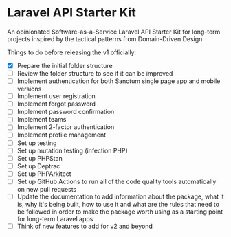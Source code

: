 # Laravel API Starter Kit

An opinionated Software-as-a-Service Laravel API Starter Kit for long-term projects inspired by the tactical patterns from Domain-Driven Design.

Things to do before releasing the v1 officially:

- [x] Prepare the initial folder structure
- [ ] Review the folder structure to see if it can be improved
- [ ] Implement authentication for both Sanctum single page app and mobile versions
- [ ] Implement user registration
- [ ] Implement forgot password
- [ ] Implement password confirmation
- [ ] Implement teams
- [ ] Implement 2-factor authentication
- [ ] Implement profile management
- [ ] Set up testing
- [ ] Set up mutation testing (infection PHP)
- [ ] Set up PHPStan
- [ ] Set up Deptrac
- [ ] Set up PHPArkitect 
- [ ] Set up GitHub Actions to run all of the code quality tools automatically on new pull requests
- [ ] Update the documentation to add information about the package, what it is, why it's being built, how to use it and what are the rules that need to be followed in order to make the package worth using as a starting point for long-term Laravel apps
- [ ] Think of new features to add for v2 and beyond
